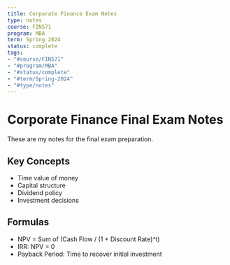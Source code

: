 ```yaml
---
title: Corporate Finance Exam Notes
type: notes
course: FIN571
program: MBA
term: Spring 2024
status: complete
tags:
- "#course/FIN571"
- "#program/MBA"
- "#status/complete"
- "#term/Spring-2024"
- "#type/notes"
---
```

# Corporate Finance Final Exam Notes

These are my notes for the final exam preparation.

## Key Concepts

- Time value of money
- Capital structure
- Dividend policy
- Investment decisions

## Formulas

- NPV = Sum of (Cash Flow / (1 + Discount Rate)^t)
- IRR: NPV = 0
- Payback Period: Time to recover initial investment
